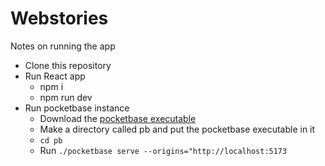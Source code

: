# Webstories

Notes on running the app

- Clone this repository
- Run React app
  - npm i
  - npm run dev
- Run pocketbase instance
  - Download the [pocketbase executable](https://pocketbase.io/docs/)
  - Make a directory called pb and put the pocketbase executable in it
  - `cd pb`
  - Run `./pocketbase serve --origins="http://localhost:5173`
